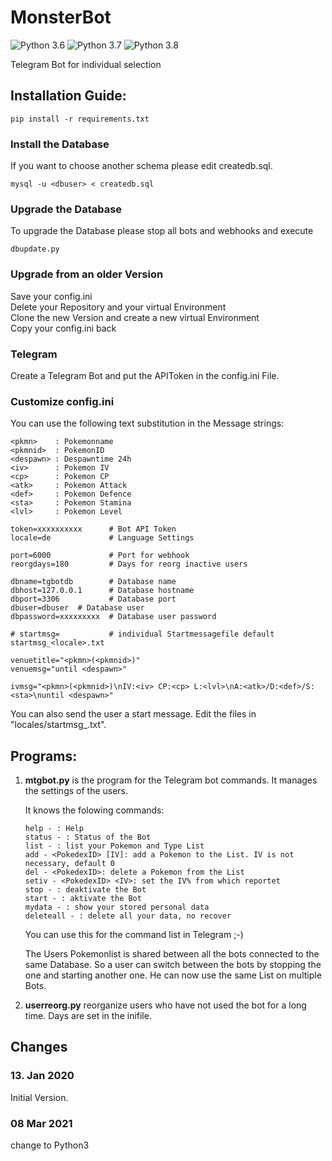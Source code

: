 # MonsterBot

![Python 3.6](https://img.shields.io/badge/python-3.6-blue.svg)
![Python 3.7](https://img.shields.io/badge/python-3.7-blue.svg)
![Python 3.8](https://img.shields.io/badge/python-3.8-blue.svg)

Telegram Bot for individual selection

## Installation Guide:

```
pip install -r requirements.txt
```

### Install the Database

If you want to choose another schema please edit createdb.sql.

```
mysql -u <dbuser> < createdb.sql
```

### Upgrade the Database

To upgrade the Database please stop all bots and webhooks and execute

```
dbupdate.py
```

### Upgrade from an older Version

Save your config.ini  
Delete your Repository and your virtual Environment  
Clone the new Version and create a new virtual Environment  
Copy your config.ini back

### Telegram

Create a Telegram Bot and put the APIToken in the config.ini File.

### Customize config.ini

You can use the following text substitution in the Message strings:

```
<pkmn>    : Pokemonname
<pkmnid>  : PokemonID
<despawn> : Despawntime 24h
<iv>      : Pokemon IV
<cp>      : Pokemon CP
<atk>     : Pokemon Attack
<def>     : Pokemon Defence
<sta>     : Pokemon Stamina
<lvl>     : Pokemon Level
```

```
token=xxxxxxxxxx      # Bot API Token
locale=de             # Language Settings

port=6000             # Port for webhook
reorgdays=180         # Days for reorg inactive users

dbname=tgbotdb        # Database name
dbhost=127.0.0.1      # Database hostname
dbport=3306           # Database port
dbuser=dbuser  # Database user
dbpassword=xxxxxxxxx  # Database user password

# startmsg=           # individual Startmessagefile default startmsg_<locale>.txt

venuetitle="<pkmn>(<pkmnid>)"
venuemsg="until <despawn>"

ivmsg="<pkmn>(<pkmnid>)\nIV:<iv> CP:<cp> L:<lvl>\nA:<atk>/D:<def>/S:<sta>\nuntil <despawn>"
```

You can also send the user a start message. Edit the files in "locales/startmsg_<locale>.txt".

## Programs:

1. **mtgbot.py** is the program for the Telegram bot commands. It manages the settings of the users.

   It knows the folowing commands:

   ```
   help - : Help
   status - : Status of the Bot
   list - : list your Pokemon and Type List
   add - <PokedexID> [IV]: add a Pokemon to the List. IV is not necessary, default 0
   del - <PokedexID>: delete a Pokemon from the List
   setiv - <PokedexID> <IV>: set the IV% from which reportet
   stop - : deaktivate the Bot
   start - : aktivate the Bot
   mydata - : show your stored personal data
   deleteall - : delete all your data, no recover
   ```
   
   You can use this for the command list in Telegram ;-)

   The Users Pokemonlist is shared between all the bots connected to the same Database. So a user can switch between the bots by stopping the one and starting another one. He can now use the same List on multiple Bots.

2. **userreorg.py** reorganize users who have not used the bot for a long time. Days are set in the inifile.

## Changes

### 13. Jan 2020

Initial Version.

### 08 Mar 2021

change to Python3
